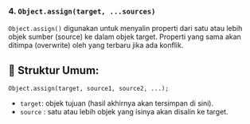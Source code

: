 ### 4. `Object.assign(target, ...sources)`

`Object.assign()` digunakan untuk menyalin properti dari satu atau lebih objek sumber (source) ke dalam objek target.
Properti yang sama akan ditimpa (overwrite) oleh yang terbaru jika ada konflik.

## 📘 Struktur Umum:

```
Object.assign(target, source1, source2, ...);
```

- `target`: objek tujuan (hasil akhirnya akan tersimpan di sini).
- `source` : satu atau lebih objek yang isinya akan disalin ke target.
